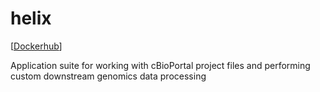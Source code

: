 # helix

[[Dockerhub](https://hub.docker.com/repository/docker/mskcc/helix)]

Application suite for working with cBioPortal project files and performing custom downstream genomics data processing
